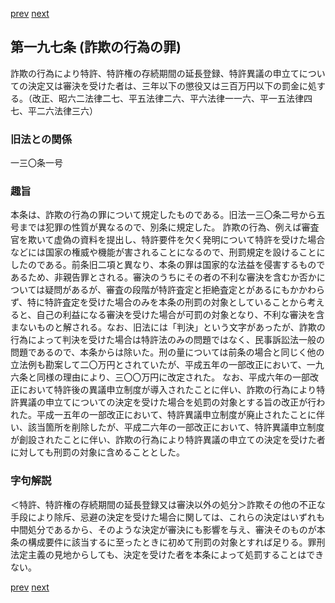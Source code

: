 [prev](/specific\markdowns\特許法\289_Mp-Ch_11-At_196_2.md)
[next](/specific\markdowns\特許法\291_Mp-Ch_11-At_198.md)
## 第一九七条 (詐欺の行為の罪)
詐欺の行為により特許、特許権の存続期間の延長登録、特許異議の申立てについての決定又は審決を受けた者は、三年以下の懲役又は三百万円以下の罰金に処する。（改正、昭六二法律二七、平五法律二六、平六法律一一六、平一五法律四七、平二六法律三六）

### 旧法との関係
一三〇条一号

### 趣旨
本条は、詐欺の行為の罪について規定したものである。旧法一三〇条二号から五号までは犯罪の性質が異なるので、別条に規定した。
詐欺の行為、例えば審査官を欺いて虚偽の資料を提出し、特許要件を欠く発明について特許を受けた場合などには国家の権威や機能が害されることになるので、刑罰規定を設けることにしたのである。前条旧二項と異なり、本条の罪は国家的な法益を侵害するものであるため、非親告罪とされる。審決のうちにその者の不利な審決を含むか否かについては疑問があるが、審査の段階が特許査定と拒絶査定とがあるにもかかわらず、特に特許査定を受けた場合のみを本条の刑罰の対象としていることから考えると、自己の利益になる審決を受けた場合が可罰の対象となり、不利な審決を含まないものと解される。なお、旧法には「判決」という文字があったが、詐欺の行為によって判決を受けた場合は特許法のみの問題ではなく、民事訴訟法一般の問題であるので、本条からは除いた。刑の量については前条の場合と同じく他の立法例も勘案して二〇万円とされていたが、平成五年の一部改正において、一九六条と同様の理由により、三〇〇万円に改定された。
なお、平成六年の一部改正において特許後の異議申立制度が導入されたことに伴い、詐欺の行為により特許異議の申立てについての決定を受けた場合を処罰の対象とする旨の改正が行われた。平成一五年の一部改正において、特許異議申立制度が廃止されたことに伴い、該当箇所を削除したが、平成二六年の一部改正において、特許異議申立制度が創設されたことに伴い、詐欺の行為により特許異議の申立ての決定を受けた者に対しても刑罰の対象に含めることとした。

### 字句解説
＜特許、特許権の存続期間の延長登録又は審決以外の処分＞詐欺その他の不正な手段により除斥、忌避の決定を受けた場合に関しては、これらの決定はいずれも中間処分であるから、そのような決定が審決にも影響を与え、審決そのものが本条の構成要件に該当するに至ったときに初めて刑罰の対象とすれば足りる。罪刑法定主義の見地からしても、決定を受けた者を本条によって処罰することはできない。

[prev](/specific\markdowns\特許法\289_Mp-Ch_11-At_196_2.md)
[next](/specific\markdowns\特許法\291_Mp-Ch_11-At_198.md)